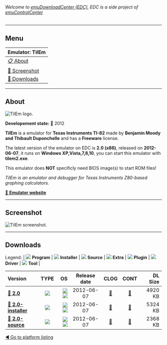 ###### Welcome to [emuDownloadCenter (EDC)](https://github.com/PhoenixInteractiveNL/emuDownloadCenter/wiki/), EDC is a side project of [emuControlCenter](https://github.com/PhoenixInteractiveNL/emuControlCenter/wiki/)
***
## Menu
| **Emulator: TilEm** |
|:---------|
| [:clipboard: About](#about) |
| [:sunrise: Screenshot](#screenshot) |
| [:floppy_disk: Downloads](#downloads) |
***
## About
![](https://github.com/PhoenixInteractiveNL/emuDownloadCenter/wiki/images_emulator/tilem_logo_200.jpg "TilEm logo.")

**Developement state:** :red_circle: 2012

**TilEm** is a emulator for **Texas Instruments TI-82** made by **Benjamin Moody and Thibault Duponchelle** and has a **Freeware** license.

The latest version of the emulator on EDC is **2.0 (x86)**, released on **2012-06-07**, it runs on **Windows XP,Vista,7,8,10**, you can start this emulator with **tilem2.exe**.

This emulator does **NOT** specificly need BIOS image(s) to start ROM files!

_TilEm is an emulator and debugger for Texas Instruments Z80-based graphing calculators._

[:link: **Emulator website**](http://lpg.ticalc.org/prj_tilem/)
***
## Screenshot
![](https://raw.githubusercontent.com/PhoenixInteractiveNL/emuDownloadCenter/master/hooks/tilem/emulator_screen_01.jpg "TilEm screenshot.")
***
## Downloads
Legend: | 
![](https://raw.githubusercontent.com/wiki/PhoenixInteractiveNL/emuDownloadCenter/images_misc/icon_program_24.png) **Program** | 
![](https://raw.githubusercontent.com/wiki/PhoenixInteractiveNL/emuDownloadCenter/images_misc/icon_installer_24.png) **Installer** | 
![](https://raw.githubusercontent.com/wiki/PhoenixInteractiveNL/emuDownloadCenter/images_misc/icon_source_code_24.png) **Source** | 
![](https://raw.githubusercontent.com/wiki/PhoenixInteractiveNL/emuDownloadCenter/images_misc/icon_extra_24.png) **Extra** | 
![](https://raw.githubusercontent.com/wiki/PhoenixInteractiveNL/emuDownloadCenter/images_misc/icon_plugin_24.png) **Plugin** | 
![](https://raw.githubusercontent.com/wiki/PhoenixInteractiveNL/emuDownloadCenter/images_misc/icon_driver_24.png) **Driver** | 
![](https://raw.githubusercontent.com/wiki/PhoenixInteractiveNL/emuDownloadCenter/images_misc/icon_tool_24.png) **Tool** | 
 
| Version | TYPE | OS | Release date | CLOG | CONT | DL Size |
|:--------|:----:|---:|:------------:|:----:|:----:|--------:|
| [:floppy_disk: **2.0**](https://github.com/PhoenixInteractiveNL/edc-repo0006/raw/master/tilem/2.0.7z) | ![](https://raw.githubusercontent.com/wiki/PhoenixInteractiveNL/emuDownloadCenter/images_misc/icon_program_24.png) | ![](https://raw.githubusercontent.com/wiki/PhoenixInteractiveNL/emuDownloadCenter/images_misc/logo_windows_24.png)![](https://raw.githubusercontent.com/wiki/PhoenixInteractiveNL/emuDownloadCenter/images_misc/icon_32-bit_24.png) | 2012-06-07 | [:page_facing_up:](https://github.com/PhoenixInteractiveNL/edc-repo0006/blob/master/tilem/2.0_changelog.txt) | [:mag_right:](https://github.com/PhoenixInteractiveNL/edc-repo0006/blob/master/tilem/2.0_contents.txt) | 4920 KB |
| [:floppy_disk: **2.0-installer**](https://github.com/PhoenixInteractiveNL/edc-repo0006/raw/master/tilem/2.0-installer.7z) | ![](https://raw.githubusercontent.com/wiki/PhoenixInteractiveNL/emuDownloadCenter/images_misc/icon_installer_24.png) | ![](https://raw.githubusercontent.com/wiki/PhoenixInteractiveNL/emuDownloadCenter/images_misc/logo_windows_24.png)![](https://raw.githubusercontent.com/wiki/PhoenixInteractiveNL/emuDownloadCenter/images_misc/icon_32-bit_24.png) | 2012-06-07 | [:page_facing_up:](https://github.com/PhoenixInteractiveNL/edc-repo0006/blob/master/tilem/2.0-installer_changelog.txt) | [:mag_right:](https://github.com/PhoenixInteractiveNL/edc-repo0006/blob/master/tilem/2.0-installer_contents.txt) | 5324 KB |
| [:floppy_disk: **2.0-source**](https://github.com/PhoenixInteractiveNL/edc-repo0006/raw/master/tilem/2.0-source.7z) | ![](https://raw.githubusercontent.com/wiki/PhoenixInteractiveNL/emuDownloadCenter/images_misc/icon_source_code_24.png) | ![](https://raw.githubusercontent.com/wiki/PhoenixInteractiveNL/emuDownloadCenter/images_misc/logo_windows_24.png)![](https://raw.githubusercontent.com/wiki/PhoenixInteractiveNL/emuDownloadCenter/images_misc/icon_32-bit_24.png) | 2012-06-07 | [:page_facing_up:](https://github.com/PhoenixInteractiveNL/edc-repo0006/blob/master/tilem/2.0-source_changelog.txt) | [:mag_right:](https://github.com/PhoenixInteractiveNL/edc-repo0006/blob/master/tilem/2.0-source_contents.txt) | 2368 KB |

[:arrow_backward: Go to platform listing](https://github.com/PhoenixInteractiveNL/emuDownloadCenter/wiki/EDC-Platform-List)
